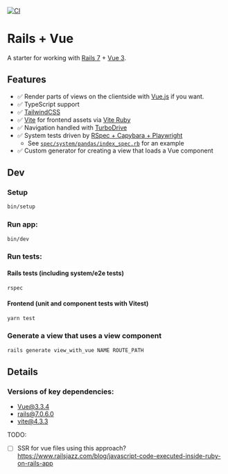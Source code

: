 [![CI](https://github.com/joekrump/rails-turbo-vue/actions/workflows/rubyonrails.yml/badge.svg)](https://github.com/joekrump/rails-turbo-vue/actions/workflows/rubyonrails.yml)

# Rails + Vue

A starter for working with [Rails 7](https://guides.rubyonrails.org/) + [Vue 3](https://vuejs.org/).

## Features

- ✅ Render parts of views on the clientside with [Vue.js]([url](https://vuejs.org/)) if you want.
- ✅ TypeScript support
- ✅ [TailwindCSS](https://tailwindcss.com/)
- ✅ [Vite](https://vitejs.dev/) for frontend assets via [Vite Ruby](https://vite-ruby.netlify.app/)
- ✅ Navigation handled with [TurboDrive](https://turbo.hotwired.dev/handbook/drive)
- ✅ System tests driven by [RSpec + Capybara + Playwright](https://playwright-ruby-client.vercel.app/docs/article/api_coverage)
   - See [`spec/system/pandas/index_spec.rb`](https://github.com/joekrump/rails-turbo-vue/blob/3f10a5a3cb48090e67ec937122c0fb464dc0d431/spec/system/pandas/index_spec.rb) for an example
- ✅ Custom generator for creating a view that loads a Vue component

## Dev

### Setup
```bash
bin/setup
```

### Run app:
```bash
bin/dev
```

### Run tests:

#### Rails tests (including system/e2e tests)
```bash
rspec
```

#### Frontend (unit and component tests with Vitest)

```bash
yarn test
```

### Generate a view that uses a view component

```bash
rails generate view_with_vue NAME ROUTE_PATH
```

## Details

### Versions of key dependencies:

- Vue@3.3.4
- rails@7.0.6.0
- vite@4.3.3

TODO:
- [ ] SSR for vue files using this approach? https://www.railsjazz.com/blog/javascript-code-executed-inside-ruby-on-rails-app
